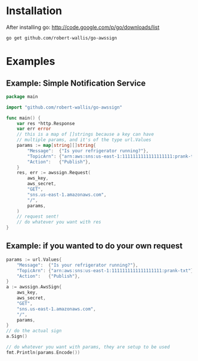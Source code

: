 # Installation
After installing go:
http://code.google.com/p/go/downloads/list

```
go get github.com/robert-wallis/go-awssign
```

# Examples

## Example: Simple Notification Service
```go
package main

import "github.com/robert-wallis/go-awssign"

func main() {
	var res *http.Response
	var err error
	// this is a map of []strings because a key can have
	// multiple params, and it's of the type url.Values
	params := map[string][]string{
		"Message":  {"Is your refrigerator running?"},
		"TopicArn": {"arn:aws:sns:us-east-1:1111111111111111111:prank-txt"},
		"Action":   {"Publish"},
	}
	res, err := awssign.Request(
		aws_key,
		aws_secret,
		"GET",
		"sns.us-east-1.amazonaws.com",
		"/",
		params,
	)
	// request sent!
	// do whatever you want with res
}
```

## Example: if you wanted to do your own request
```go
params := url.Values{
	"Message":  {"Is your refrigerator running?"},
	"TopicArn": {"arn:aws:sns:us-east-1:1111111111111111111:prank-txt"},
	"Action":   {"Publish"},
}
a := awssign.AwsSign{
	aws_key,
	aws_secret,
	"GET",
	"sns.us-east-1.amazonaws.com",
	"/",
	params,
}
// do the actual sign
a.Sign()

// do whatever you want with params, they are setup to be used
fmt.Println(params.Encode())
```

